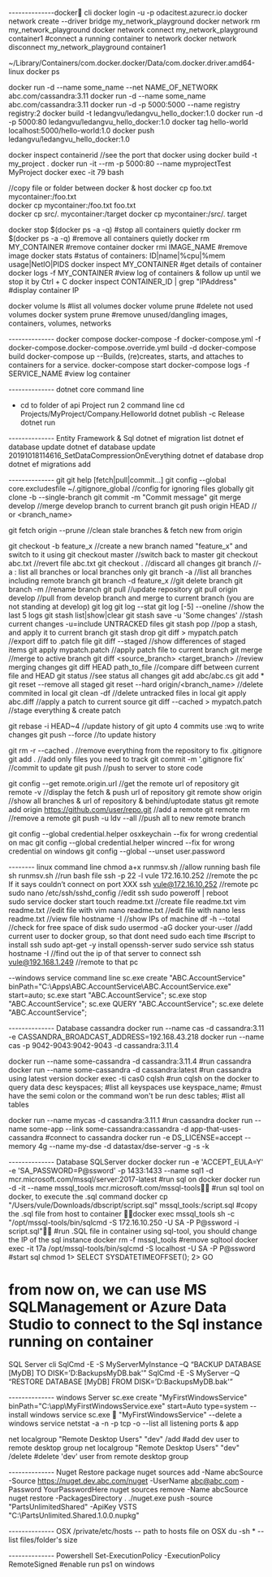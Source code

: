 
--------------docker cli
docker login -u <user> -p <pwd> odacitest.azurecr.io
docker network create --driver bridge my_network_playground
docker network rm my_network_playground
docker network connect my_network_playground container1    #connect a running container to network
docker network disconnect my_network_playground container1

~/Library/Containers/com.docker.docker/Data/com.docker.driver.amd64-linux
docker ps

docker run -d --name some_name --net NAME_OF_NETWORK abc.com/cassandra:3.11
docker run -d --name some_name abc.com/cassandra:3.11
docker run -d -p 5000:5000 --name registry registry:2
docker build -t ledangvu/ledangvu_hello_docker:1.0
docker run -d -p 5000:80 ledangvu/ledangvu_hello_docker:1.0
docker tag hello-world localhost:5000/hello-world:1.0
docker push ledangvu/ledangvu_hello_docker:1.0

docker inspect containerid  //see the port that docker using
docker build -t my_project .
docker run -it --rm -p 5000:80 --name myprojectTest MyProject
docker exec -it 79 bash

//copy file or folder between docker & host
docker cp foo.txt mycontainer:/foo.txt  
docker cp mycontainer:/foo.txt foo.txt  
docker cp src/. mycontainer:/target
docker cp mycontainer:/src/. target

docker stop $(docker ps -a -q)      #stop all containers quietly
docker rm $(docker ps -a -q)        #remove all containers quietly
docker rm MY_CONTAINER  #remove container
docker rmi IMAGE_NAME   #remove image
docker stats            #status of containers: ID|name|%cpu|%mem usage|NetIO|PIDS
docker inspect MY_CONTAINER #get details of container
docker logs -f MY_CONTAINER    #view log of containers & follow up until we stop it by Ctrl + C
docker inspect CONTAINER_ID | grep "IPAddress" #display container IP

docker volume ls        #list all volumes
docker volume prune     #delete not used volumes
docker system prune     #remove unused/dangling images, containers, volumes, networks

-------------- docker compose
docker-compose -f docker-compose.yml -f docker-compose.docker-compose.override.yml build -d
docker-compose build
docker-compose up  --Builds, (re)creates, starts, and attaches to containers for a service.
docker-compose start 
docker-compose logs -f SERVICE_NAME     #view log container

-------------- dotnet core command line
+ cd to folder of api Project run 2 command line
cd Projects/MyProject/Company.Helloworld
dotnet publish -c Release
dotnet run

-------------- Entity Framework & Sql
dotnet ef migration list
dotnet ef database update
dotnet ef database update 20191018114616_SetDataCompressionOnEverything
dotnet ef database drop
dotnet ef migrations add

-------------- git
git help [fetch|pull|commit...]
git config --global core.excludesfile ~/.gitignore_global   //config for ignoring files globally
git clone -b <branch> --single-branch <url>
git commit -m "Commit message"
git merge develop       //merge develop branch to current branch
git push origin HEAD  	// or <branch_name>

git fetch origin --prune    //clean stale branches & fetch new from origin

git checkout -b feature_x   //create a new branch named "feature_x" and switch to it using
git checkout master 		//switch back to master
git checkout abc.txt        //revert file abc.txt
git checkout .              //discard all changes
git branch                  //-a : list all branches or local branches only
git branch -a               //list all branches including remote branch
git branch -d feature_x		//git delete branch
git branch -m <old-branch-name> <new-branch-name> //rename branch
git pull					//update repository
git pull origin develop     //pull from develop branch and merge to current branch (you are not standing at develop)
git log
git log --stat
git log [-5] --oneline      //show the last 5 logs 
git stash list|show|clear
git stash save -u 'Some changes'   //stash current changes -u=include UNTRACKED files
git stash pop                   //pop a stash, and apply it to current branch
git stash drop
git diff > mypatch.patch        //export diff to .patch file
git diff --staged               //show differences of staged items
git apply mypatch.patch         //apply patch file to current branch
git merge <branch>			//merge <branch> to active branch
git diff <source_branch> <target_branch>	//review merging changes
git diff HEAD path_to_file     //compare diff between current file and HEAD
git status 					//see status all changes
git add abc/abc.cs
git add *
git reset --remove all staged
git reset --hard origin/<branch_name> 	//delete commited in local
git clean -df                           //delete untracked files in local
git apply abc.diff  //apply a patch to current source
git diff --cached > mypatch.patch     //stage everything & create patch

git rebase -i HEAD~4                //update history of git upto 4 commits
use :wq to write changes
git push --force                    //to update history

git rm -r --cached .                //remove everything from the repository to fix .gitignore
git add .                           //add only files you need to track
git commit -m '.gitignore fix'      //commit to update
git push                            //push to server to store code

git config --get remote.origin.url      //get the remote url of repository
git remote -v                           //display the fetch & push url of repository
git remote show origin                  //show all branches & url of repository & behind/uptodate status
git remote add origin https://github.com/user/repo.git //add a remote
git remote rm                           //remove a remote
git push -u ldv --all                    //push all to new remote branch

git config --global credential.helper osxkeychain --fix for wrong credential on mac
git config --global credential.helper wincred --fix for wrong credential on windows
git config --global --unset user.password

-------- linux command line
chmod a+x runmsv.sh   //allow running bash file
sh runmsv.sh          //run bash file
ssh -p 22 -l vule 172.16.10.252   //remote the pc If it says couldn’t connect on port XXX
ssh vule@172.16.10.252            //remote pc
sudo nano /etc/ssh/sshd_config    //edit ssh
sudo poweroff | reboot         
sudo service docker start
touch readme.txt    //create file readme.txt
vim readme.txt      //edit file with vim
nano readme.txt     //edit file with nano
less readme.txt     //view file 
hostname -I         //show IPs of machine
df -h --total       //check for free space of disk
sudo usermod -aG docker your-user    //add current user to docker group, so that dont need sudo each time
#script to install ssh
sudo apt-get -y install openssh-server
sudo service ssh status
hostname -I         //find out the ip of that server to connect
ssh vule@192.168.1.249            //remote to that pc


--windows service command line
sc.exe create "ABC.AccountService" binPath="C:\Apps\ABC.AccountService\ABC.AccountService.exe" start=auto;
sc.exe start "ABC.AccountService";
sc.exe stop "ABC.AccountService";
sc.exe QUERY "ABC.AccountService";
sc.exe delete "ABC.AccountService";

-------------- Database cassandra
docker run --name cas -d cassandra:3.11 -e CASSANDRA_BROADCAST_ADDRESS=192.168.43.218
docker run --name cas -p 9042-9043:9042-9043 -d cassandra:3.11.4

docker run --name some-cassandra -d cassandra:3.11.4		#run cassandra
docker run --name some-cassandra -d cassandra:latest		#run cassandra using latest version
docker exec -ti cas0 cqlsh  #run cqlsh on the docker to query data
desc keyspaces;             #list all keyspaces
use keyspace_name;          #must have the semi colon or the command won't be run
desc tables;                #list all tables

docker run --name mycas -d cassandra:3.11.1		#run cassandra
docker run --name some-app --link some-cassandra:cassandra -d app-that-uses-cassandra	 #connect to cassandra
docker run -e DS_LICENSE=accept --memory 4g --name my-dse -d datastax/dse-server -g -s -k

-------------- Database SQLServer docker
docker run -e 'ACCEPT_EULA=Y' -e 'SA_PASSWORD=P@ssword' -p 1433:1433 --name sql1 -d mcr.microsoft.com/mssql/server:2017-latest  #run sql on docker
docker run -d -it --name mssql_tools mcr.microsoft.com/mssql-tools    #run sql tool on docker, to execute the .sql command
docker cp "/Users/vule/Downloads/dbscript/script.sql" mssql_tools:/script.sql     #copy the .sql file from host to container
docker exec mssql_tools sh -c  "/opt/mssql-tools/bin/sqlcmd -S 172.16.10.250 -U SA -P P@ssword -i script.sql"    #run .SQL file in container using sql-tool, you should change the IP of the sql instance
docker rm -f mssql_tools    #remove sqltool
docker exec -it 17a /opt/mssql-tools/bin/sqlcmd -S localhost -U SA -P P@ssword #start sql chmod
    1> SELECT SYSDATETIMEOFFSET();
    2> GO

# from now on, we can use MS SQLManagement or Azure Data Studio  to connect to the Sql instance running on container
SQL Server cli
SqlCmd -E -S MyServerMyInstance –Q “BACKUP DATABASE [MyDB] TO DISK=’D:BackupsMyDB.bak'”
SqlCmd -E -S MyServer –Q “RESTORE DATABASE [MyDB] FROM DISK=’D:BackupsMyDB.bak'”

-------------- windows Server 
sc.exe create "MyFirstWindowsService" binPath="C:\app\MyFirstWindowsService.exe" start=Auto type=system      --install windows service
sc.exe  "MyFirstWindowsService"      --delete a windows service
netstat -a -n -p tcp -o     --list all listening ports & app

net localgroup "Remote Desktop Users" "dev" /add  #add dev user to remote desktop group
net localgroup "Remote Desktop Users" "dev" /delete  #delete 'dev' user from remote desktop group

-------------- Nuget Restore package
nuget sources add -Name abcSource -Source https://nuget.dev.abc.com/nuget -UserName abc@abc.com -Password YourPasswordHere
nuget sources remove -Name abcSource
nuget restore -PackagesDirectory .
./nuget.exe push -source "PartsUnlimitedShared" -ApiKey VSTS "C:\PartsUnlimited.Shared.1.0.0.nupkg"

-------------- OSX
/private/etc/hosts      -- path to hosts file on OSX
du -sh *                -- list files/folder's size

-------------- Powershell
Set-ExecutionPolicy -ExecutionPolicy RemoteSigned     #enable run ps1 on windows
